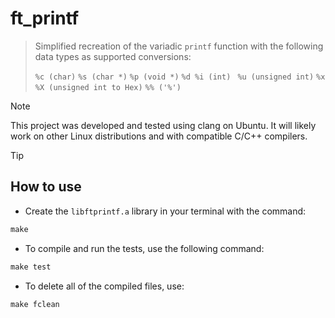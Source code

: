 # ft_printf

> Simplified recreation of the variadic `printf` function with the following data types as supported conversions:
> 
> `%c (char)`
> `%s (char *)`
> `%p (void *)`
> `%d %i (int) `
> `%u (unsigned int)`
> `%x %X (unsigned int to Hex)`
> `%% ('%')`

> [!NOTE]
> This project was developed and tested using clang on Ubuntu. It will likely work on other Linux distributions and with compatible C/C++ compilers.

> [!TIP]
> ## How to use
 - Create the `libftprintf.a` library in your terminal with the command:
 ``` Makefile
 make
 ```
 - To compile and run the tests, use the following command:
 ``` Makefile
 make test
 ```
 - To delete all of the compiled files, use:
 ``` Makefile
 make fclean
 ```
